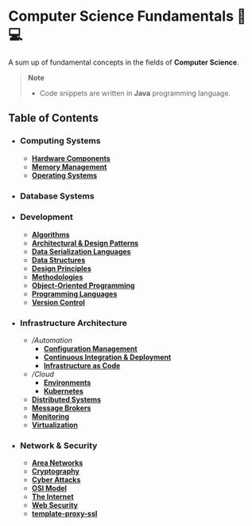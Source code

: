 # Computer Science Fundamentals 📖💻
A sum up of fundamental concepts in the fields of **Computer Science**.

> **Note**  
> - Code snippets are written in **Java** programming language.

## Table of Contents
- ### Computing Systems
	- [**Hardware Components**](/Computing%20Systems/Hardware%20Components.md)
	- [**Memory Management**](/Computing%20Systems/Memory%20Management.md)
	- [**Operating Systems**](/Computing%20Systems/Operating%20Systems.md)
- ### Database Systems
- ### Development
	- [**Algorithms**](/Development/Algorithms.md)
	- [**Architectural & Design Patterns**](/Development/Architectural%20&%20Design%20Patterns.md)
	- [**Data Serialization Languages**](/Development/Data%20Serialization%20Languages.md)
	- [**Data Structures**](/Development/Data%20Structures.md)
	- [**Design Principles**](/Development/Design%20Principles.md)
	- [**Methodologies**](/Development/Methodologies.md)
	- [**Object-Oriented Programming**](/Development/Object-Oriented%20Programming.md)
	- [**Programming Languages**](/Development/Programming%20Languages.md)
	- [**Version Control**](/Development/Version%20Control.md)
- ### Infrastructure Architecture
	- _/Automation_
		- [**Configuration Management**](/Infrastructure%20Architecture/Automation/Configuration%20Management.md)
		- [**Continuous Integration & Deployment**](/Infrastructure%20Architecture/Automation/Continuous%20Integration%20&%20Deployment.md)
		- [**Infrastructure as Code**](/Infrastructure%20Architecture/Automation/Infrastructure%20as%20Code.md)
	- _/Cloud_
		- [**Environments**](/Infrastructure%20Architecture/Cloud/Environments.md)
		- [**Kubernetes**](/Infrastructure%20Architecture/Cloud/Kubernetes.md)
	- [**Distributed Systems**](/Infrastructure%20Architecture/Distributed%20Systems.md)
	- [**Message Brokers**](/Infrastructure%20Architecture/Message%20Brokers.md)
	- [**Monitoring**](/Infrastructure%20Architecture/Monitoring.md)
	- [**Virtualization**](/Infrastructure%20Architecture/Virtualization.md)
- ### Network & Security
	- [**Area Networks**](/Network%20&%20Security/Area%20Networks.md)
	- [**Cryptography**](/Network%20&%20Security/Cryptography.md)
	- [**Cyber Attacks**](/Network%20&%20Security/Cyber%20Attacks.md)
	- [**OSI Model**](/Network%20&%20Security/OSI%20Model.md)
	- [**The Internet**](/Network%20&%20Security/The%20Internet.md)
	- [**Web Security**](/Network%20&%20Security/Web%20Security.md)
	- [**template-proxy-ssl**](/Network%20&%20Security/template-proxy-ssl.conf)
